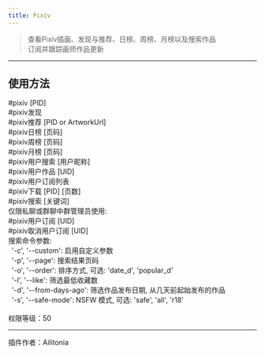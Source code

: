 ```yaml
---
title: Pixiv
---
```

> 查看Pixiv插画、发现与推荐、日榜、周榜、月榜以及搜索作品<br/>
> 订阅并跟踪画师作品更新

---
## 使用方法
\#pixiv [PID]<br/>
\#pixiv发现<br/>
\#pixiv推荐 [PID or ArtworkUrl]<br/>
\#pixiv日榜 [页码]<br/>
\#pixiv周榜 [页码]<br/>
\#pixiv月榜 [页码]<br/>
\#pixiv用户搜索 [用户昵称]<br/>
\#pixiv用户作品 [UID]<br/>
\#pixiv用户订阅列表<br/>
\#pixiv下载 [PID] [页数]<br/>
\#pixiv搜索 [关键词]<br/>
仅限私聊或群聊中群管理员使用:<br/>
\#pixiv用户订阅 [UID]<br/>
\#pixiv取消用户订阅 [UID]<br/>
搜索命令参数:<br/>
&ensp;'-c', '--custom': 启用自定义参数<br/>
&ensp;'-p', '--page': 搜索结果页码<br/>
&ensp;'-o', '--order': 排序方式, 可选: 'date_d', 'popular_d'<br/>
&ensp;'-l', '--like': 筛选最低收藏数<br/>
&ensp;'-d', '--from-days-ago': 筛选作品发布日期, 从几天前起始发布的作品<br/>
&ensp;'-s', '--safe-mode': NSFW 模式, 可选: 'safe', 'all', 'r18'<br/><br/>
权限等级：50

---
插件作者：Ailitonia